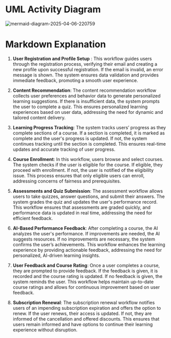 # UML Activity Diagram
![mermaid-diagram-2025-04-06-220759](https://github.com/user-attachments/assets/823163b4-a15f-4a66-bbb2-1687a578050e)

# Markdown Explanation
1. **User Registration and Profile Setup** : 
This workflow guides users through the registration process, verifying their email and creating a new profile upon successful registration. If the email is invalid, an error message is shown. The system ensures data validation and provides immediate feedback, promoting a smooth user experience.

2. **Content Recommendation**: 
The content recommendation workflow collects user preferences and behavior data to generate personalized learning suggestions. If there is insufficient data, the system prompts the user to complete a quiz. This ensures personalized learning experiences based on user data, addressing the need for dynamic and tailored content delivery.

3. **Learning Progress Tracking**: 
The system tracks users’ progress as they complete sections of a course. If a section is completed, it is marked as complete and the user's progress is updated. If not, the system continues tracking until the section is completed. This ensures real-time updates and accurate tracking of user progress.

4. **Course Enrollment**: 
In this workflow, users browse and select courses. The system checks if the user is eligible for the course. If eligible, they proceed with enrollment. If not, the user is notified of the eligibility issue. This process ensures that only eligible users can enroll, addressing concerns of fairness and prerequisites.

5. **Assessments and Quiz Submission**: 
The assessment workflow allows users to take quizzes, answer questions, and submit their answers. The system grades the quiz and updates the user's performance record. This workflow ensures that assessments are graded quickly, and performance data is updated in real time, addressing the need for efficient feedback.

6. **AI-Based Performance Feedback**: 
After completing a course, the AI analyzes the user's performance. If improvements are needed, the AI suggests resources. If no improvements are necessary, the system confirms the user’s achievements. This workflow enhances the learning experience by providing actionable feedback, addressing the need for personalized, AI-driven learning insights.

7. **User Feedback and Course Rating**: 
Once a user completes a course, they are prompted to provide feedback. If the feedback is given, it is recorded and the course rating is updated. If no feedback is given, the system reminds the user. This workflow helps maintain up-to-date course ratings and allows for continuous improvement based on user feedback.

8. **Subscription Renewal**: 
The subscription renewal workflow notifies users of an impending subscription expiration and offers the option to renew. If the user renews, their access is updated. If not, they are informed of the cancellation and offered discounts. This ensures that users remain informed and have options to continue their learning experience without disruption.
